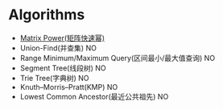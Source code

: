 # Algorithms
- [Matrix Power(矩阵快速幂)](https://github.com/finalacm/Python/blob/master/Algorithms/fast_matrix_power.py)
- Union-Find(并查集) NO
- Range Minimum/Maximum Query(区间最小/最大值查询) NO
- Segment Tree(线段树) NO
- Trie Tree(字典树) NO
- Knuth–Morris–Pratt(KMP) NO
- Lowest Common Ancestor(最近公共祖先) NO



